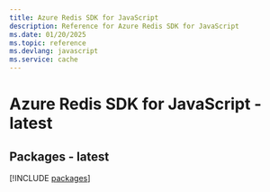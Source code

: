 ```yaml
---
title: Azure Redis SDK for JavaScript
description: Reference for Azure Redis SDK for JavaScript
ms.date: 01/20/2025
ms.topic: reference
ms.devlang: javascript
ms.service: cache
---
```

# Azure Redis SDK for JavaScript - latest
## Packages - latest
[!INCLUDE [packages](redis-index.md)]